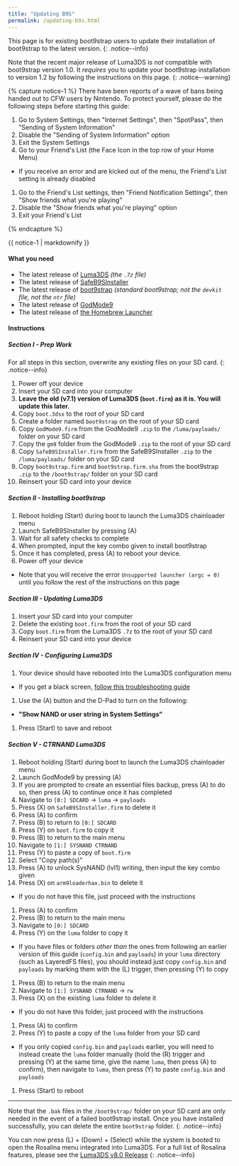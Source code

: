 ```yaml
---
title: "Updating B9S"
permalink: /updating-b9s.html
---
```


This page is for existing boot9strap users to update their installation of boot9strap to the latest version.
{: .notice--info}

Note that the recent major release of Luma3DS is *not* compatible with boot9strap version 1.0. It *requires* you to update your boot9strap installation to version 1.2 by following the instructions on this page.
{: .notice--warning}

{% capture notice-1 %}
There have been reports of a wave of bans being handed out to CFW users by Nintendo. To protect yourself, please do the following steps before starting this guide:

1. Go to System Settings, then "Internet Settings", then "SpotPass", then "Sending of System Information"
1. Disable the "Sending of System Information" option
1. Exit the System Settings
1. Go to your Friend's List (the Face Icon in the top row of your Home Menu)
  + If you receive an error and are kicked out of the menu, the Friend's List setting is already disabled
1. Go to the Friend's List settings, then "Friend Notification Settings", then "Show friends what you're playing"
1. Disable the "Show friends what you're playing" option
1. Exit your Friend's List

{% endcapture %}

<div class="notice--danger">{{ notice-1 | markdownify }}</div>

#### What you need

* The latest release of [Luma3DS](https://github.com/AuroraWright/Luma3DS/releases/latest) *(the `.7z` file)*
* The latest release of [SafeB9SInstaller](https://github.com/d0k3/SafeB9SInstaller/releases/latest)
* The latest release of [boot9strap](https://github.com/SciresM/boot9strap/releases/latest) *(standard boot9strap; not the `devkit` file, not the `ntr` file)*
* The latest release of [GodMode9](https://github.com/d0k3/GodMode9/releases/latest)
* The latest release of [the Homebrew Launcher](https://github.com/fincs/new-hbmenu/releases/latest)

#### Instructions

##### Section I - Prep Work

For all steps in this section, overwrite any existing files on your SD card.
{: .notice--info}

1. Power off your device
1. Insert your SD card into your computer
1. **Leave the old (v7.1) version of Luma3DS (`boot.firm`) as it is. You will update this later.**
1. Copy `boot.3dsx` to the root of your SD card
1. Create a folder named `boot9strap` on the root of your SD card
1. Copy `GodMode9.firm` from the GodMode9 `.zip` to the `/luma/payloads/` folder on your SD card
1. Copy the `gm9` folder from the GodMode9 `.zip` to the root of your SD card
1. Copy `SafeB9SInstaller.firm` from the SafeB9SInstaller `.zip` to the `/luma/payloads/` folder on your SD card
1. Copy `boot9strap.firm` and `boot9strap.firm.sha` from the boot9strap `.zip` to the `/boot9strap/` folder on your SD card
1. Reinsert your SD card into your device

##### Section II - Installing boot9strap

1. Reboot holding (Start) during boot to launch the Luma3DS chainloader menu
1. Launch SafeB9SInstaller by pressing (A)
1. Wait for all safety checks to complete
1. When prompted, input the key combo given to install boot9strap
1. Once it has completed, press (A) to reboot your device.
1. Power off your device
  + Note that you will receive the error `Unsupported launcher (argc = 0)` until you follow the rest of the instructions on this page

##### Section III - Updating Luma3DS

1. Insert your SD card into your computer
1. Delete the existing `boot.firm` from the root of your SD card
1. Copy `boot.firm` from the Luma3DS `.7z` to the root of your SD card
1. Reinsert your SD card into your device

##### Section IV - Configuring Luma3DS

1. Your device should have rebooted into the Luma3DS configuration menu
  + If you get a black screen, [follow this troubleshooting guide](troubleshooting#ts_sys_b9s)
1. Use the (A) button and the D-Pad to turn on the following:    
  + **"Show NAND or user string in System Settings"**
1. Press (Start) to save and reboot

##### Section V - CTRNAND Luma3DS

1. Reboot holding (Start) during boot to launch the Luma3DS chainloader menu
1. Launch GodMode9 by pressing (A)
1. If you are prompted to create an essential files backup, press (A) to do so, then press (A) to continue once it has completed
1. Navigate to `[0:] SDCARD` -> `luma` -> `payloads`
1. Press (X) on `SafeB9SInstaller.firm` to delete it
1. Press (A) to confirm
1. Press (B) to return to `[0:] SDCARD`
1. Press (Y) on `boot.firm` to copy it
1. Press (B) to return to the main menu
1. Navigate to `[1:] SYSNAND CTRNAND`
1. Press (Y) to paste a copy of `boot.firm`
1. Select "Copy path(s)"
1. Press (A) to unlock SysNAND (lvl1) writing, then input the key combo given
1. Press (X) on `arm9loaderhax.bin` to delete it
  + If you do not have this file, just proceed with the instructions
1. Press (A) to confirm
1. Press (B) to return to the main menu
1. Navigate to `[0:] SDCARD`
1. Press (Y) on the `luma` folder to copy it
  + If you have files or folders *other than* the ones from following an earlier version of this guide (`config.bin` and `payloads`) in your `luma` directory (such as LayeredFS files), you should instead just copy `config.bin` and `payloads` by marking them with the (L) trigger, then pressing (Y) to copy
1. Press (B) to return to the main menu
1. Navigate to `[1:] SYSNAND CTRNAND` -> `rw`
1. Press (X) on the existing `luma` folder to delete it
  + If you do not have this folder, just proceed with the instructions
1. Press (A) to confirm
1. Press (Y) to paste a copy of the `luma` folder from your SD card
  + If you only copied `config.bin` and `payloads` earlier, you will need to instead create the `luma` folder manually (hold the (R) trigger and pressing (Y) at the same time, give the name `luma`, then press (A) to confirm), then navigate to `luma`, then press (Y) to paste `config.bin` and `payloads`
1. Press (Start) to reboot

___

Note that the `.bak` files in the `/boot9strap/` folder on your SD card are only needed in the event of a failed boot9strap install. Once you have installed successfully, you can delete the entire `boot9strap` folder.
{: .notice--info}

You can now press (L) + (Down) + (Select) while the system is booted to open the Rosalina menu integrated into Luma3DS. For a full list of Rosalina features, please see the [Luma3DS v8.0 Release](https://github.com/AuroraWright/Luma3DS/releases/tag/v8.0)
{: .notice--info}